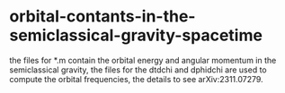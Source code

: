 # orbital-contants-in-the-semiclassical-gravity-spacetime
the files for *.m contain the orbital energy and angular momentum in the semiclassical gravity,
the files for the dtdchi and dphidchi are used to compute the orbital frequencies, the details to see arXiv:2311.07279.
